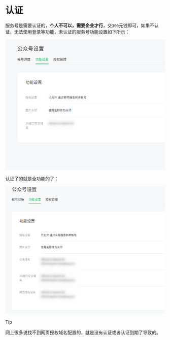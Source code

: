 # 认证

服务号是需要认证的，**个人不可以，需要企业才行**，交`300`元钱即可，如果不认证，无法使用登录等功能，未认证的服务号功能设置如下所示：

![未认证服务号功能设置](assets/images/未认证服务号功能设置.png)

认证了的就是全功能的了：

![认证服务号功能设置](assets/images/认证服务号功能设置.png)

> [!tip]
> 网上很多说找不到网页授权域名配置的，就是没有认证或者认证到期了导致的。
